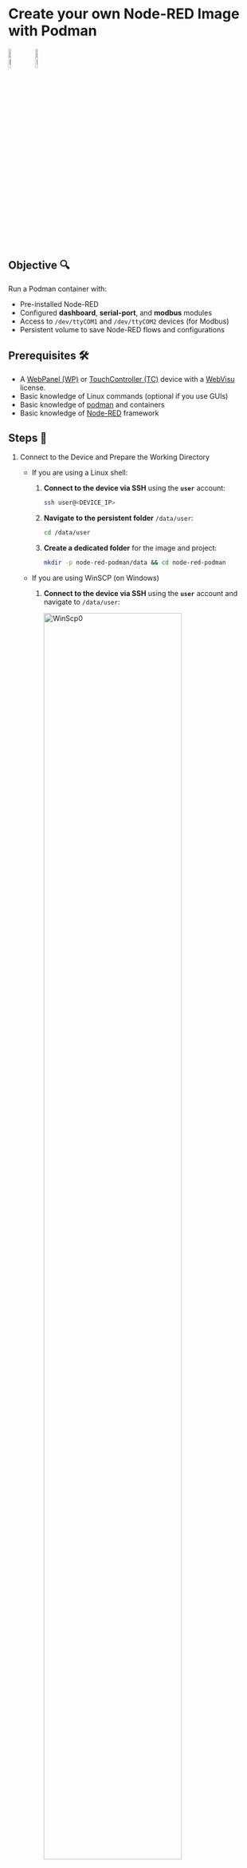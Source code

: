 Create your own Node-RED Image with Podman
=================

<p align="left">
	<img src="assets/node-red-icon.png" alt="NodeRedIcon" width="10%">
	<img src="assets/podman-icon.png" alt="PodmanIcon" width="10%">
</p>

## **Objective** 🔍

Run a Podman container with:

- Pre-installed Node-RED
- Configured **dashboard**, **serial-port**, and **modbus** modules
- Access to `/dev/ttyCOM1` and `/dev/ttyCOM2` devices (for Modbus)
- Persistent volume to save Node-RED flows and configurations

## Prerequisites 🛠️
- A [WebPanel (WP)](https://www.pixsys.net/en/hmi-panel-pc/web-panel) or [TouchController (TC)](https://www.pixsys.net/en/programmable-devices/hmi-codesys) device with a [WebVisu](https://github.com/tnentwig/WebVisu) license.
- Basic knowledge of Linux commands (optional if you use GUIs)
- Basic knowledge of [podman](https://podman.io/) and containers
- Basic knowledge of [Node-RED](https://nodered.org/) framework

## **Steps** 👣

1. Connect to the Device and Prepare the Working Directory

	- If you are using a Linux shell:

		1. **Connect to the device via SSH** using the **`user`** account:

			```bash
			ssh user@<DEVICE_IP>
			```

		2. **Navigate to the persistent folder** `/data/user`:

			```bash
			cd /data/user
			```

		3. **Create a dedicated folder** for the image and project:

			```bash
			mkdir -p node-red-podman/data && cd node-red-podman
			```
	
	- If you are using WinSCP (on Windows)

		1. **Connect to the device via SSH** using the **`user`** account and navigate to `/data/user`:

			<img src="assets/winscp0.png" alt="WinScp0" width="80%">

		2. Navigate to the `New` menu and choose the `Directory` option

			<img src="assets/winscp1.png" alt="WinScp0" width="80%">

		3. Create the `node-red-podman` directory and give it RWX permission for owner, group, and other users

			<img src="assets/winscp2.png" alt="WinScp0" width="80%">

			**Note: you need to use these set of permissions only if you are going to run the container using Cockpit: this is due to the lack of options for the *podman run* command. If you are going to run the container via Linux command-line, you can give the created folder ONLY RWX permissions for the owner (first row of the permissions table), and leave the other rows empty, to enhance the security. This last is also the suggested way to run the container**
		---

2. Create the podman image
	
   - If you are going for a manual image creation, you can customize your image with every module you need, without manually install it later on the Node-RED GUI. This is the most portable and recommended way.

		**Note: follow the steps below only if you are going to run your container using command-line**

		1. Create a file named **`node-red.Dockerfile`** with the following content:

			```dockerfile
			# Use Node-RED as base
			FROM docker.io/nodered/node-red:3.1.15

			# Maintainer information
			LABEL maintainer="YourName <youremail@example.com>"

			# Install additional modules: Dashboard, OPC-UA, InfluxDB
			RUN npm install node-red-node-serialport node-red-dashboard node-red-contrib-modbus node-red-contrib-modbus-flex-server && \
				 npm cache clean --force

			# Expose port 1880 for Node-RED access
			EXPOSE 1880
			```

		2. Optionally (but recommended) you can create a podman-compose file that allows you to have a more flexible way to manage you container. To do so, create a file named **`node-red-compose.yml`** with the following content:

			```yaml
			services:
				nodered:
				# tell podman-compose to build the previous custom node-red image
				build:
					context: .
					dockerfile: node-red.Dockerfile
				image: node-red-custom
				container_name: NodeREDContainer
				restart: always
				group_add:
					- keep-groups
				userns_mode: keep-id # map my host user to the user namespace of the container 
				user: ${MY_UID}:${MY_GID}
				ports:
						- 1880:1880 # map container port 1880 to host port 1880
				devices:
					- /dev/ttyCOM1:/dev/ttyCOM1 # map devices
					- /dev/ttyCOM2:/dev/ttyCOM2
				volumes:
					- /data/user/node-red-podman/data:/data	# Persistent volume for flows and configurations
			```

	- If you are not familiar with Linux shells, you can do everything from the Cockpit GUI.

		1. Log-in into Cockpit from you WP, TC or directly from a PC through a browser at `http://<DEVICE_IP>:9443`
		2. Navigate to the `Podman containers` tab in the side-menu.

			<img src="assets/dockergui0.png" alt="Cockpit0" width="80%">

		3. Choose "Download new image" on the kebab menu (3 vertical points) in the `Images` section

			<img src="assets/dockergui1.png" alt="Cockpit1" width="80%">

		4. Select the `docker.io` registry and type `node-red` inside the search input text

			<img src="assets/dockergui2.png" alt="Cockpit2" width="80%">

		5. Select the `docker.io/nodered/node-red` image and press the "Download" button

			<img src="assets/dockergui4.png" alt="Cockpit3" width="80%">

		6. At the end of the download, you will be able to see the downloaded image inside the `Images` section

			<img src="assets/dockergui6.png" alt="Cockpit3" width="80%">


3. Create and start the Container

	- if you are using a Linux shell, and you didn't create a `node-red-compose.yml` and you just want to use podman, you need to:

		1. Build the image

			```bash
			podman build -t node-red-custom -f node-red.Dockerfile .
			```

		2. Run the container

			```bash
			podman run --group-add=keep-groups --userns=keep-id -u $(id -u):$(id -g) -v /data/user/node-red-podman/data:/data -p 1880:1880 --device=/dev/ttyCOM1 --device=/dev/ttyCOM2 node-red-custom	
			```

	- if you are using a Linux shell, and you want to use `podman-compose`, you only need to run:
	
		```bash
		MY_UID=$(id -u) MY_GID=$(id -g) podman-compose -f node-red-compose.yml up --build
		```
		**Note: *MY_UID* and *MY_GID* are set to user ID and group ID of your current user, which should be *user*. This way, everything written by the container user will have the same ownership of your host user.**

		To make sure the container is running, run:

		```bash
		podman ps
		```

		The output should be something like this:

		```bash
		CONTAINER ID	IMAGE	COMMAND	CREATED	STATUS	PORTS	NAMES
		004d1d95bbd0	localhost/node-red-custom:latest	2 minutes ago	Up 2 minutes	0.0.0.0:1880->1880/tcp	NodeREDContainer
		```
	
	- If you want to use Cockpit to manage the container:
		1. On the `Containers` section, press the "Create container" button. A menu will appear.

			<img src="assets/dockergui7.png" alt="Cockpit3" width="80%">

		2. Fill the `Details` section as shown below:

			<img src="assets/dockergui8.png" alt="Cockpit3" width="80%">

		3. Navigate to the `Integration` tab and fill it as shown below:

			<img src="assets/dockergui9.png" alt="Cockpit3" width="80%">

		4. Navigate to the `Health check` tab and fill it as shown below:

			<img src="assets/dockergui10.png" alt="Cockpit3" width="80%">

		5. Press the "Create and run" button. After the creation, you will be able to see the created container inside the `Container` section, with a "Running" value on the `State` column.

			<img src="assets/dockergui11.png" alt="Cockpit3" width="80%">


4. Open a browser and navigate to `	http://<DEVICE_IP>:1880`, which is the default port for NodeRED.

	<img src="assets/node-red-welcome.png" alt="NodeRedWelcome" width="60%">

5. Go to the **Manage palette** menu in Node-RED by pressing the hamburger menu icon on the top right

	<img src="assets/node-red-hamburger.png" alt="NodeRedWelcome" width="60%">

	If you have followed the `Cockpit` guide, you will need to manually install the *dashboard* and the *modbus* modulesm otherwise go directly to section 4.3. Type `node-red-dashboard` and press the "Install" button to install the module. Do the same thing with `node-red-contrib-modbus` and `node-red-contrib-serial-port`

	<img src="assets/node-red-install-module.png" alt="NodeRedWelcome" width="60%">

6. Check that the modules are installed.

	<img src="assets/node-red-nodes.png" alt="NodeRedWelcome" width="60%">

7. If you want to make sure everything works correctly, use this [flow](https://nodered.org/docs/user-guide/editor/workspace/flows) file as a test:

	```json
	[
		{
			"id": "1e6b97b5.687fd8",
			"type": "tab",
			"label": "Dashboard",
			"disabled": false,
			"info": ""
		},
		{
			"id": "7c8f99d9.196b98",
			"type": "ui_text",
			"z": "1e6b97b5.687fd8",
			"group": "dd4567b9.6a4c18",
			"order": 1,
			"width": "12",
			"height": "1",
			"name": "Title",
			"label": "Dashboard - Random Data Display",
			"format": "{{msg.payload}}",
			"layout": "col-center",
			"x": 330,
			"y": 120,
			"wires": []
		},
		{
			"id": "2e4a56f8.cfa23a",
			"type": "ui_gauge",
			"z": "1e6b97b5.687fd8",
			"name": "Random Gauge",
			"group": "dd4567b9.6a4c18",
			"order": 2,
			"width": "6",
			"height": "6",
			"gtype": "gage",
			"title": "Random Value",
			"label": "%",
			"format": "{{value}}",
			"min": "0",
			"max": "100",
			"colors": ["#00b500","#e6e600","#ca3838"],
			"seg1": "30",
			"seg2": "70",
			"x": 320,
			"y": 240,
			"wires": []
		},
		{
			"id": "3b9ddefd.32b9d",
			"type": "ui_chart",
			"z": "1e6b97b5.687fd8",
			"name": "Time-based Chart",
			"group": "dd4567b9.6a4c18",
			"order": 3,
			"width": "6",
			"height": "6",
			"label": "Random Time Chart",
			"chartType": "line",
			"legend": "false",
			"xformat": "HH:mm:ss",
			"interpolate": "linear",
			"nodata": "",
			"ymin": "0",
			"ymax": "100",
			"removeOlder": 1,
			"removeOlderPoints": "",
			"removeOlderUnit": "3600",
			"cutout": 0,
			"useOneColor": false,
			"colors": ["#00b500","#e6e600","#ca3838"],
			"outputs": 1,
			"useDifferentColor": false,
			"x": 600,
			"y": 240,
			"wires": []
		},
		{
			"id": "74b1aef8.e7e0d8",
			"type": "function",
			"z": "1e6b97b5.687fd8",
			"name": "Generate Random Data",
			"func": "msg.payload = Math.floor(Math.random() * 100);\nreturn msg;",
			"outputs": 1,
			"noerr": 0,
			"initialize": "",
			"finalize": "",
			"libs": [],
			"x": 130,
			"y": 240,
			"wires": [
					[
						 "2e4a56f8.cfa23a",
						 "3b9ddefd.32b9d"
					]
				]
		},
		{
			"id": "e0e9bd3c.a8ae2",
			"type": "inject",
			"z": "1e6b97b5.687fd8",
			"name": "",
			"props": [
					{
						 "p": "payload"
					}
				],
			"repeat": "1",
			"crontab": "",
			"once": true,
			"onceDelay": 0.1,
			"topic": "",
			"payloadType": "date",
			"x": 130,
			"y": 160,
			"wires": [
					[
						 "74b1aef8.e7e0d8"
					]
				]
		},
		{
			"id": "dd4567b9.6a4c18",
			"type": "ui_group",
			"z": "",
			"name": "Random Data",
			"tab": "fe9b4293.8df8e",
			"order": 1,
			"disp": true,
			"width": "12",
			"collapse": false
		},
		{
			"id": "fe9b4293.8df8e",
			"type": "ui_tab",
			"z": "",
			"name": "Main Dashboard",
			"icon": "dashboard",
			"order": 1,
			"disabled": false,
			"hidden": false
		}
	]
	```

8. Go to the **Import** menu by pressing the hamburger menu icon on the top right, and paste the file above, then press the "Import" button.

	<img src="assets/node-red-import.png" alt="NodeRedWelcome" width="80%">
	<img src="assets/node-red-import-node.png" alt="NodeRedWelcome" width="80%">
	<img src="assets/node-red-diagram.png" alt="NodeRedWelcome" width="80%">

9. Press the red "Deploy" button on the top-right of the page
10. Navigate to `<DEVICE_ADDRESS>:1880/ui`. The output should be something like this:

	<img src="assets/node-red-dashboard.png" alt="NodeRedWelcome" width="80%">

11. If you want the dashboard to be the main application of your WP/TC, access Cockpit and navigate to `WP Settings` and look for "Main application settings". Here, set the URL to `http://127.0.0.1:1880/ui` or `http://localhost:1880/ui`, and press the "Save" button. After then next reboot, the dashboard will appear in fullscreen-mode.

	<img src="assets/cockpit-set-url.png" alt="NodeRedWelcome" width="80%">

12. Export and Import the Image (Optional)
If you have manually created and built the node-red-custom image, and you want to use it in other WP/TC, you can export it from your current device and then load it in another, using podman.

	To save the image as a tar archive:

	```bash
	podman save -o node-red-custom.tar node-red-custom
	```

	To import the image on another system:

	```bash
	podman load -i node-red-custom.tar
	```

## **Conclusion** 🏁

This guide provides a complete configuration for a **Node-RED** container on Podman with pre-installed **Dashboard** and **Modbus** modules, serial device access, and persistent configurations.

<img src="assets/pixsys-icon.png" alt="PixsysIcon" width="50%">
